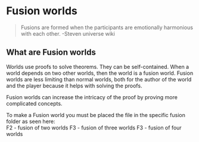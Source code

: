 # Fusion worlds

>  Fusions are formed when the participants are emotionally harmonious with each other. -Steven universe wiki

## What are Fusion worlds

Worlds use proofs to solve theorems. They can be self-contained.
When a world depends on two other worlds, then the world is a fusion world.
Fusion worlds are less limiting than normal worlds, both for the author of the world and the player because it helps with solving the proofs.

Fusion worlds can increase the intricacy of the proof by proving more complicated concepts.

To make a Fusion world you must be placed the file in the specific fusion folder as seen here:\
F2 - fusion of two worlds
F3 - fusion of three worlds
F3 - fusion of four worlds
